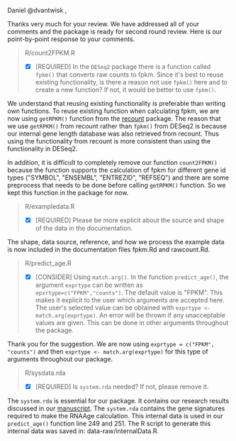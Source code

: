  Daniel @dvantwisk ,

Thanks very much for your review. We have addressed all of your comments and the package is ready for second round review. Here is our point-by-point response to your comments.

> R/count2FPKM.R
> 
> * [X]  [REQUIRED] In the `DESeq2` package there is a function called `fpkm()`
>   that converts raw counts to fpkm. Since it's best to reuse existing
>   functionality, is there a reason not use `fpkm()` here and to create a new
>   function? If not, it would be better to use `fpkm()`.

We understand that reusing existing functionality is preferable than writing own functions. To reuse existing function when calculating fpkm, we are now using `getRPKM()` function from the [recount](https://bioconductor.org/packages/release/bioc/html/recount.html) package. The reason that we use `getRPKM()` from recount rather than `fpkm()` from DESeq2 is because our internal gene length database was also retrieved from recount. Thus using the functionality from recount is more consistent than using the functionality in DESeq2.

In addition, it is difficult to completely remove our function `count2FPKM()` because the function supports the calculation of fpkm for different gene id types ("SYMBOL", "ENSEMBL", "ENTREZID", "REFSEQ") and there are some preprocess that needs to be done before calling `getRPKM()` function. So we kept this function in the package for now.

> R/exampledata.R
> 
> * [X]  [REQUIRED] Please be more explicit about the source and shape of the data
>   in the documentation.

The shape, data source, reference, and how we process the example data is now included in the 
documentation files fpkm.Rd and rawcount.Rd.

> R/predict_age.R
> 
> * [X]  [CONSIDER] Using `match.arg()`. In the function `predict_age()`, the
>   argument `exprtype` can be written as `epxrtype=c("FPKM","counts")`. The
>   default value is "FPKM". This makes it explicit to the user which arguments are
>   accepted here. The user's selected value can be obtained with
>   `exprtype <- match.arg(exprtype)`. An error will be thrown if any unacceptable
>   values are given. This can be done in other arguments throughout the package.

Thank you for the suggestion. We are now using `exprtype = c("FPKM", "counts")` and then `exprtype <- match.arg(exprtype)` for this type of arguments throughout our package.

> 
> R/sysdata.rda
> 
> * [X]  [REQUIRED] Is `system.rda` needed? If not, please remove it.

The `system.rda` is essential for our package. It contains our research results discussed in our [manuscript](https://www.biorxiv.org/content/10.1101/2020.02.14.950188v1). The `system.rda` contains the gene signatures required to make the RNAAge calculation. This internal data is used in our `predict_age()` function line 249 and 251. The R script to generate this internal data was saved in: data-raw/internalData.R. 



